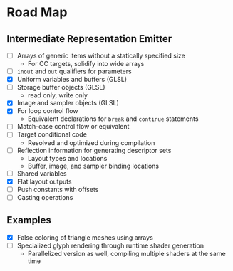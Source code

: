# Road Map

## Intermediate Representation Emitter

- [ ] Arrays of generic items without a statically specified size
	- For CC targets, solidify into wide arrays
- [ ] `inout` and `out` qualifiers for parameters
- [x] Uniform variables and buffers (GLSL)
- [ ] Storage buffer objects (GLSL)
	- read only, write only
- [x] Image and sampler objects (GLSL)
- [x] For loop control flow
	- Equivalent declarations for `break` and `continue` statements
- [ ] Match-case control flow or equivalent
- [ ] Target conditional code
	- Resolved and optimized during compilation
- [ ] Reflection information for generating descriptor sets
	- Layout types and locations
	- Buffer, image, and sampler binding locations
- [ ] Shared variables
- [x] Flat layout outputs
- [ ] Push constants with offsets
- [ ] Casting operations

## Examples

- [x] False coloring of triangle meshes using arrays
- [ ] Specialized glyph rendering through runtime shader generation
	- Parallelized version as well, compiling multiple shaders at the same time